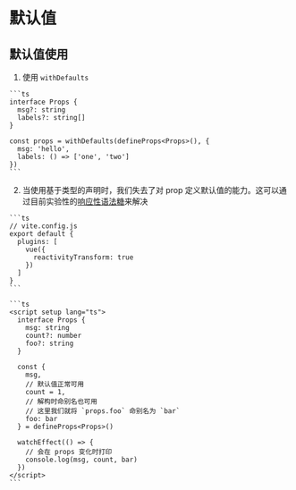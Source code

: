 # 默认值

## 默认值使用

  1. 使用 `withDefaults`

    ```ts
    interface Props {
      msg?: string
      labels?: string[]
    }

    const props = withDefaults(defineProps<Props>(), {
      msg: 'hello',
      labels: () => ['one', 'two']
    })
    ```

  2. 当使用基于类型的声明时，我们失去了对 prop 定义默认值的能力。这可以通过目前实验性的[响应性语法糖](https://staging-cn.vuejs.org/guide/extras/reactivity-transform.html#reactive-props-destructure "响应性语法糖")来解决

    ```ts
    // vite.config.js
    export default {
      plugins: [
        vue({
          reactivityTransform: true
        })
      ]
    }
    ```

    ```ts
    <script setup lang="ts">
      interface Props {
        msg: string
        count?: number
        foo?: string
      }

      const {
        msg,
        // 默认值正常可用
        count = 1,
        // 解构时命别名也可用
        // 这里我们就将 `props.foo` 命别名为 `bar`
        foo: bar
      } = defineProps<Props>()

      watchEffect(() => {
        // 会在 props 变化时打印
        console.log(msg, count, bar)
      })
    </script>
    ```
